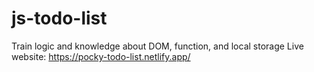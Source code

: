 # js-todo-list
Train logic and knowledge about DOM, function, and local storage
Live website: https://pocky-todo-list.netlify.app/
